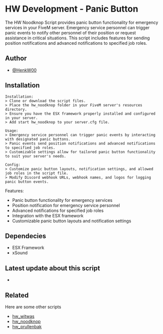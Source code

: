
# HW Development - Panic Button

The HW Noodknop Script provides panic button functionality for emergency services in your FiveM server. Emergency service personnel can trigger panic events to notify other personnel of their position or request assistance in critical situations. This script includes features for sending position notifications and advanced notifications to specified job roles.

## Author

- [@HenkW00](https://www.github.com/HenkW00)


## Installation
```
Installation:
> Clone or download the script files.
> Place the hw_noodknop folder in your FiveM server's resources directory.
> Ensure you have the ESX framework properly installed and configured in your server.
> Add start hw_noodknop to your server.cfg file.

Usage:
> Emergency service personnel can trigger panic events by interacting with designated panic buttons.
> Panic events send position notifications and advanced notifications to specified job roles.
> Customizable settings allow for tailored panic button functionality to suit your server's needs.

Config:
> Customize panic button layouts, notification settings, and allowed job roles in the script file.
> Modify Discord webhook URLs, webhook names, and logos for logging panic button events.

```
    
Features:

- Panic button functionality for emergency services
- Position notification for emergency service personnel
- Advanced notifications for specified job roles
- Integration with the ESX framework
- Customizable panic button layouts and notification settings

## Dependecies

- ESX Framework
- xSound

## Latest update about this script

- 



## Related

Here are some other scripts

- [hw_witwas](https://hw-scripts-store.tebex.io/package/6047798)
- [hw_noodknop](https://hw-scripts-store.tebex.io/package/6045776)
- [hw_prullenbak](https://hw-scripts-store.tebex.io/package/6045771)
